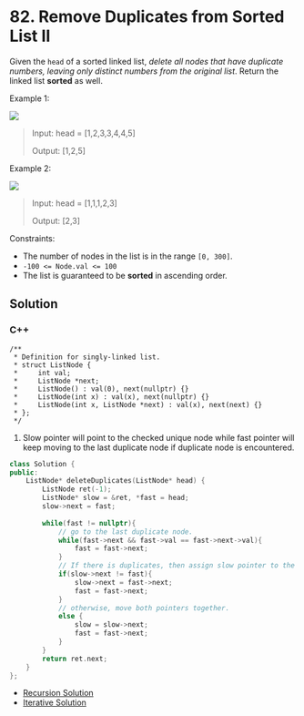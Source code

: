 # 82. Remove Duplicates from Sorted List II

Given the `head` of a sorted linked list, *delete all nodes that have duplicate numbers, leaving only distinct numbers from the original list*. Return the linked list **sorted** as well.

Example 1:

![](https://assets.leetcode.com/uploads/2021/01/04/linkedlist1.jpg)

> Input: head = [1,2,3,3,4,4,5]
> 
> Output: [1,2,5]

Example 2:

![](https://assets.leetcode.com/uploads/2021/01/04/linkedlist2.jpg)

> Input: head = [1,1,1,2,3]
> 
> Output: [2,3]

Constraints:

* The number of nodes in the list is in the range `[0, 300]`.
* `-100 <= Node.val <= 100`
* The list is guaranteed to be **sorted** in ascending order.

## Solution

### C++

    /**
     * Definition for singly-linked list.
     * struct ListNode {
     *     int val;
     *     ListNode *next;
     *     ListNode() : val(0), next(nullptr) {}
     *     ListNode(int x) : val(x), next(nullptr) {}
     *     ListNode(int x, ListNode *next) : val(x), next(next) {}
     * };
     */

1. Slow pointer will point to the checked unique node while fast pointer will keep moving to the last duplicate node if duplicate node is encountered. 
```C++
class Solution {
public:
    ListNode* deleteDuplicates(ListNode* head) {
        ListNode ret(-1);
        ListNode* slow = &ret, *fast = head;
        slow->next = fast;
        
        while(fast != nullptr){
            // go to the last duplicate node.
            while(fast->next && fast->val == fast->next->val){
                fast = fast->next;
            }
            // If there is duplicates, then assign slow pointer to the last duplicate node and fast pointer to the next node of the last duplicate node.
            if(slow->next != fast){
                slow->next = fast->next;
                fast = fast->next;
            }
            // otherwise, move both pointers together. 
            else {
                slow = slow->next;
                fast = fast->next;
            }
        }
        return ret.next;
    }
};
```

* [Recursion Solution](../recursion/82.-remove-duplicates-from-sorted-list-II.md)
* [Iterative Solution](../linked-list/82.-remove-duplicates-from-sorted-list-II.md)
